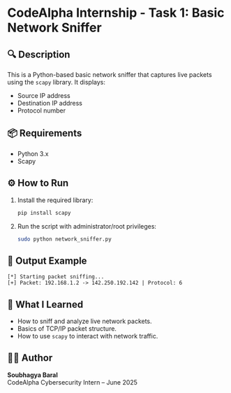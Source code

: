 # CodeAlpha Internship - Task 1: Basic Network Sniffer

## 🔍 Description
This is a Python-based basic network sniffer that captures live packets using the `scapy` library. It displays:
- Source IP address
- Destination IP address
- Protocol number

## 📦 Requirements
- Python 3.x
- Scapy

## ⚙️ How to Run
1. Install the required library:
   ```bash
   pip install scapy
   ```

2. Run the script with administrator/root privileges:
   ```bash
   sudo python network_sniffer.py
   ```

## 📌 Output Example
```
[*] Starting packet sniffing...
[+] Packet: 192.168.1.2 -> 142.250.192.142 | Protocol: 6
```

## 🧠 What I Learned
- How to sniff and analyze live network packets.
- Basics of TCP/IP packet structure.
- How to use `scapy` to interact with network traffic.

## 👨‍💻 Author
**Soubhagya Baral**  
CodeAlpha Cybersecurity Intern – June 2025
